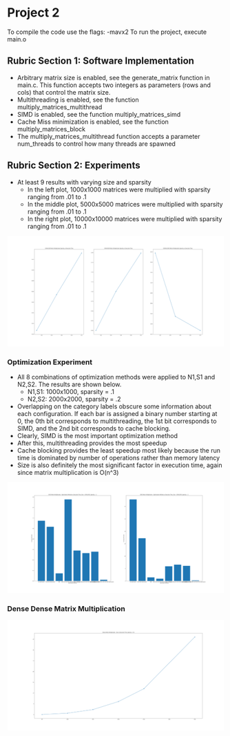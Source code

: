 # Project 2
To compile the code use the flags: -mavx2
To run the project, execute main.o

## Rubric Section 1: Software Implementation
- Arbitrary matrix size is enabled, see the generate_matrix function in main.c. This function accepts two integers as parameters (rows and cols) that control the matrix size.
- Multithreading is enabled, see the function multiply_matrices_multithread
- SIMD is enabled, see the function multiply_matrices_simd
- Cache Miss minimization is enabled, see the function multiply_matrices_block
- The multiply_matrices_multithread function accepts a parameter num_threads to control how many threads are spawned

## Rubric Section 2: Experiments
- At least 9 results with varying size and sparsity
  - In the left plot, 1000x1000 matrices were multiplied with sparsity ranging from .01 to .1
  - In the middle plot, 5000x5000 matrices were multiplied with sparsity ranging from .01 to .1
  - In the right plot, 10000x10000 matrices were multiplied with sparsity ranging from .01 to .1

![rubric_1.png](./rubric_1.png)

### Optimization Experiment
- All 8 combinations of optimization methods were applied to N1,S1 and N2,S2. The results are shown below.
  - N1,S1: 1000x1000, sparsity = .1
  - N2,S2: 2000x2000, sparsity = .2
- Overlapping on the category labels obscure some information about each configuration. If each bar is assigned a binary number starting at 0, the 0th bit corresponds to multithreading, the 1st bit corresponds to SIMD, and the 2nd bit corresponds to cache blocking.
- Clearly, SIMD is the most important optimization method
- After this, multithreading provides the most speedup
- Cache blocking provides the least speedup most likely because the run time is dominated by number of operations rather than memory latency
- Size is also definitely the most significant factor in execution time, again since matrix multiplication is O(n^3)

![rubric_2.png](./rubric_2.png)

### Dense Dense Matrix Multiplication


![rubric_3.png](./rubric_3.png)
